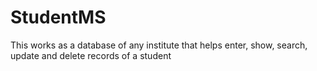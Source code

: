 # StudentMS
This works as a database of any institute that helps enter, show, search, update and delete records of a student
